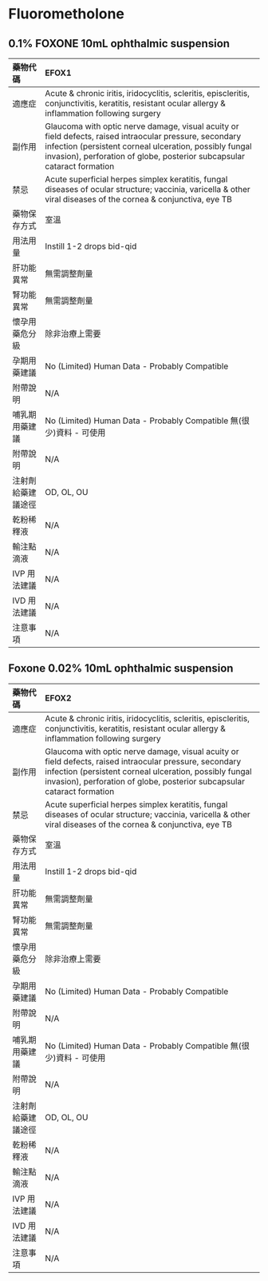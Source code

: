 # Fluorometholone

## 0.1% FOXONE 10mL ophthalmic suspension

| 藥物代碼 | EFOX1 |
| :--- | :--- |
| 適應症 | Acute & chronic iritis, iridocyclitis, scleritis, episcleritis, conjunctivitis, keratitis, resistant ocular allergy & inflammation following surgery |
| 副作用 | Glaucoma with optic nerve damage, visual acuity or field defects, raised intraocular pressure, secondary infection \(persistent corneal ulceration, possibly fungal invasion\), perforation of globe, posterior subcapsular cataract formation |
| 禁忌 | Acute superficial herpes simplex keratitis, fungal diseases of ocular structure; vaccinia, varicella & other viral diseases of the cornea & conjunctiva, eye TB |
| 藥物保存方式 | 室溫 |
| 用法用量 | Instill 1-2 drops bid-qid |
| 肝功能異常 | 無需調整劑量 |
| 腎功能異常 | 無需調整劑量 |
| 懷孕用藥危分級 | 除非治療上需要 |
| 孕期用藥建議 | No \(Limited\) Human Data - Probably Compatible |
| 附帶說明 | N/A |
| 哺乳期用藥建議 | No \(Limited\) Human Data - Probably Compatible 無\(很少\)資料 - 可使用 |
| 附帶說明 | N/A |
| 注射劑給藥建議途徑 | OD, OL, OU |
| 乾粉稀釋液 | N/A |
| 輸注點滴液 | N/A |
| IVP 用法建議 | N/A |
| IVD 用法建議 | N/A |
| 注意事項 | N/A |

## Foxone 0.02% 10mL ophthalmic suspension

| 藥物代碼 | EFOX2 |
| :--- | :--- |
| 適應症 | Acute & chronic iritis, iridocyclitis, scleritis, episcleritis, conjunctivitis, keratitis, resistant ocular allergy & inflammation following surgery |
| 副作用 | Glaucoma with optic nerve damage, visual acuity or field defects, raised intraocular pressure, secondary infection \(persistent corneal ulceration, possibly fungal invasion\), perforation of globe, posterior subcapsular cataract formation |
| 禁忌 | Acute superficial herpes simplex keratitis, fungal diseases of ocular structure; vaccinia, varicella & other viral diseases of the cornea & conjunctiva, eye TB |
| 藥物保存方式 | 室溫 |
| 用法用量 | Instill 1-2 drops bid-qid |
| 肝功能異常 | 無需調整劑量 |
| 腎功能異常 | 無需調整劑量 |
| 懷孕用藥危分級 | 除非治療上需要 |
| 孕期用藥建議 | No \(Limited\) Human Data - Probably Compatible |
| 附帶說明 | N/A |
| 哺乳期用藥建議 | No \(Limited\) Human Data - Probably Compatible 無\(很少\)資料 - 可使用 |
| 附帶說明 | N/A |
| 注射劑給藥建議途徑 | OD, OL, OU |
| 乾粉稀釋液 | N/A |
| 輸注點滴液 | N/A |
| IVP 用法建議 | N/A |
| IVD 用法建議 | N/A |
| 注意事項 | N/A |

